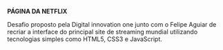 **PÁGINA DA NETFLIX**



Desafio proposto pela Digital innovation one junto com o Felipe Aguiar de recriar a interface do principal site de streaming mundial utilizando tecnologias simples como HTML5, CSS3 e JavaScript.